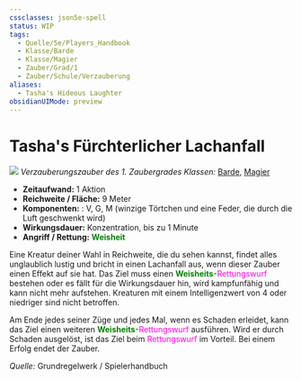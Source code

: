 ```yaml
---
cssclasses: json5e-spell
status: WIP
tags:
  - Quelle/5e/Players_Handbook
  - Klasse/Barde
  - Klasse/Magier
  - Zauber/Grad/1
  - Zauber/Schule/Verzauberung
aliases:
  - Tasha's Hideous Laughter
obsidianUIMode: preview
---
```

# Tasha's Fürchterlicher Lachanfall
![](../../../99%20-%20Setup/Files/Bildersammlung/Symbolik/Verzauberungszauber.webp#token)
*Verzauberungszauber des 1. Zaubergrades*
*Klassen:* [Barde](05%20-%20Wikipedia/Charakteroptionen/02.%20Klassen/Barde.md), [Magier](../Charakteroptionen/Klassen/Magier.md)

- **Zeitaufwand:** 1 Aktion
- **Reichweite / Fläche:** 9 Meter
- **Komponenten:** : V, G, M (winzige Törtchen und eine Feder, die durch die Luft geschwenkt wird)
- **Wirkungsdauer:** Konzentration, bis zu 1 Minute
- **Angriff / Rettung:** <font color="green">**Weisheit**</font>

Eine Kreatur deiner Wahl in Reichweite, die du sehen kannst, findet alles unglaublich lustig und bricht in einen Lachanfall aus, wenn dieser Zauber einen Effekt auf sie hat. Das Ziel muss einen <font color="green">**Weisheits**</font>-<font color="#FF00E0">Rettungswurf</font> bestehen oder es fällt für die Wirkungsdauer hin, wird kampfunfähig und kann nicht mehr aufstehen. Kreaturen mit einem Intelligenzwert von 4 oder niedriger sind nicht betroffen.

Am Ende jedes seiner Züge und jedes Mal, wenn es Schaden erleidet, kann das Ziel einen weiteren <font color="green">**Weisheits**</font>-<font color="#FF00E0">Rettungswurf</font> ausführen. Wird er durch Schaden ausgelöst, ist das Ziel beim <font color="#FF00E0">Rettungswurf</font> im Vorteil. Bei einem Erfolg endet der Zauber.

 *Quelle:* Grundregelwerk / Spielerhandbuch